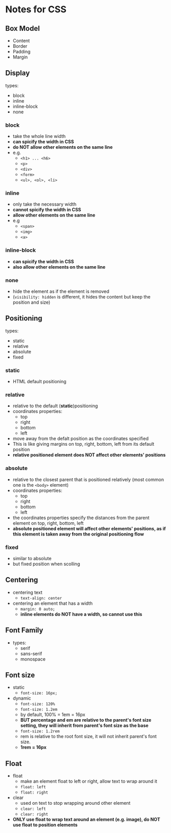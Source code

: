 # Notes for CSS
## Box Model
- Content
- Border
- Padding
- Margin

## Display
types:
- block
- inline
- inline-block
- none

### block
- take the whole line width
- **can spicify the width in CSS**
- **do NOT allow other elements on the same line**
- e.g.
  - `<h1> ... <h6>`
  - `<p>`
  - `<div>`
  - `<form>`
  - `<ul>, <ol>, <li>`
### inline
- only take the necessary width
- **cannot spicify the width in CSS**
- **allow other elements on the same line**
- e.g
  - `<span>`
  - `<img>`
  - `<a>`
### inline-block
- **can spicify the width in CSS**
- **also allow other elements on the same line**
### none
- hide the element as if the element is removed
- (`visibility: hidden` is different, it hides the content but keep the position and size)

## Positioning
types:
- static
- relative
- absolute
- fixed

### static
- HTML default positioning

### relative
- relative to the default (**static**)positioning 
- coordinates properties:
  - top
  - right
  - bottom
  - left
- move away from the defalt position as the coordinates specified
- This is like giving margins on top, right, bottom, left from its default position
- **relative positioned element does NOT affect other elements' positions**

### absolute
- relative to the closest parent that is positioned relatively (most common one is the `<body>` element)
- coordinates properties:
  - top
  - right
  - bottom
  - left
- the coordinates properties specify the distances from the parent element on top, right, bottom, left
- **absolute positioned element will affect other elements' positions, as if this element is taken away from the original positioning flow**

### fixed
- similar to absolute
- but fixed position when scolling 

## Centering
- centering text
  - `text-align: center`
- centering an element that has a width
  - `margin: 0 auto;`
  - **inline elements do NOT have a width, so cannot use this**

## Font Family
- types:
  - serif
  - sans-serif
  - monospace

## Font size
- static
  - `font-size: 16px;`
- dynamic
  - `font-size: 120%`
  - `font-size: 1.2em`
  - by default, 100% = 1em = 16px
  - **BUT percentage and em are relative to the parent's font size setting, they will inherit from parent's font size as the base**
  - `font-size: 1.2rem`
  - rem is relative to the root font size, it will not inherit parent's font size.
  - **1rem = 16px**

## Float
- float
  - make an element float to left or right, allow text to wrap around it
  - `float: left`
  - `float: right`
- clear
  - used on text to stop wrapping around other element
  - `clear: left`
  - `clear: right`
- **ONLY use float to wrap text around an element (e.g. image), do NOT use float to position elements**